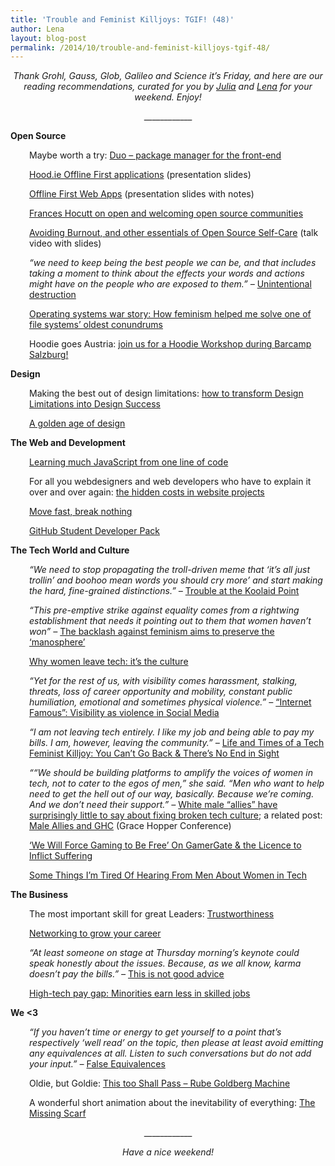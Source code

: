 ```yaml
---
title: 'Trouble and Feminist Killjoys: TGIF! (48)'
author: Lena
layout: blog-post
permalink: /2014/10/trouble-and-feminist-killjoys-tgif-48/
---
```

<p style="text-align: center;">
  <em>Thank Grohl, Gauss, Glob, Galileo and Science it’s Friday, and here are our reading recommendations, curated for you by <a href="http://twitter.com/juschm">Julia</a> and <a href="http://twitter.com/lrnrd">Lena</a> for your weekend. Enjoy!</em>
</p>

<p style="text-align: center;">
  ____________
</p>

**Open Source**

<p style="padding-left: 30px;">
  Maybe worth a try: <a href="http://duojs.org/">Duo &#8211; package manager for the front-end</a>
</p>

<p style="padding-left: 30px;">
  <a href="http://stwissel.github.io/hoodiepreso/#/">Hood.ie Offline First applications</a> (presentation slides)
</p>

<p style="padding-left: 30px;">
  <a href="https://speakerdeck.com/espylaub/offline-first-web-apps-fronteers-2014">Offline First Web Apps</a> (presentation slides with notes)
</p>

<p class="entry-title" style="padding-left: 30px;">
  <a href="http://geekfeminism.org/2014/10/01/opw-and-growstuff-frances-hocutt-on-open-and-welcoming-open-source-communities/">Frances Hocutt on open and welcoming open source communities</a>
</p>

<p class="entry-title" style="padding-left: 30px;">
  <a href="http://vimeo.com/106232256">Avoiding Burnout, and other essentials of Open Source Self-Care</a> (talk video with slides)
</p>

<p class="entry-title" style="padding-left: 30px;">
  <em>&#8220;we need to keep being the best people we can be, and that includes taking a moment to think about the effects your words and actions might have on the people who are exposed to them.&#8221; – </em><a href="http://helenhousandi.com/2014/09/unintentional-destruction/">Unintentional destruction</a>
</p>

<p class="entry-title" style="padding-left: 30px;">
  <a href="http://blog.valerieaurora.org/2014/10/03/operating-systems-war-story-how-feminism-helped-me-solve-one-of-file-systems-oldest-conundrums/" rel="bookmark">Operating systems war story: How feminism helped me solve one of file systems’ oldest conundrums</a>
</p>

<p class="entry-title" style="padding-left: 30px;">
  Hoodie goes Austria: <a href="http://blog.hood.ie/2014/10/hoodie-goes-austria-join-us-for-a-hoodie-workshop-during-barcamp-salzburg/">join us for a Hoodie Workshop during Barcamp Salzburg!</a>
</p>

**Design**

<p style="padding-left: 30px;">
  Making the best out of design limitations: <a href="http://www.webdesignerdepot.com/2014/09/how-to-transform-design-limitations-into-design-success/">how to transform Design Limitations into Design Success</a>
</p>

<p style="padding-left: 30px;">
  <a href="http://tmagazine.blogs.nytimes.com/2014/09/22/design-golden-age/">A golden age of design</a>
</p>

**The Web and Development**

<p style="padding-left: 30px;">
  <a href="http://arqex.com/939/learning-much-javascript-one-line-code">Learning much JavaScript from one line of code</a>
</p>

<p style="padding-left: 30px;">
  For all you webdesigners and web developers who have to explain it over and over again: <a href="http://zoerooney.com/blog/business/top-hidden-costs-website-projects/">the hidden costs in website projects</a>
</p>

<p style="padding-left: 30px;">
  <a href="http://zachholman.com/talk/move-fast-break-nothing/">Move fast, break nothing</a>
</p>

<p style="padding-left: 30px;">
  <a href="https://education.github.com/pack">GitHub Student Developer Pack</a>
</p>

**The Tech World and Culture**

<p style="padding-left: 30px;">
  <em>&#8220;We need to stop propagating the troll-driven meme that &#8216;<em>it’s all just trollin’ and boohoo mean words you should cry more&#8217; </em>and start making the hard, fine-grained distinctions.&#8221; – </em><a href="http://seriouspony.com/trouble-at-the-koolaid-point">Trouble at the Koolaid Point</a>
</p>

<p style="padding-left: 30px;">
  <em>&#8220;This pre-emptive strike against equality comes from a rightwing establishment that needs it pointing out to them that women haven&#8217;t won&#8221; – </em><a href="http://www.theguardian.com/commentisfree/2013/jul/31/backlash-against-feminism-manosphere-women">The backlash against feminism aims to preserve the &#8216;manosphere&#8217;</a>
</p>

<p style="padding-left: 30px;">
  <a href="http://fortune.com/2014/10/02/women-leave-tech-culture/">Why women leave tech: it&#8217;s the culture</a>
</p>

<p style="padding-left: 30px;">
  <em>&#8220;Yet for the rest of us, with visibility comes harassment, stalking, threats, loss of career opportunity and mobility, constant public humiliation, emotional and sometimes physical violence.&#8221; – </em><a href="http://modelviewculture.com/pieces/internet-famous-visibility-as-violence-on-social-media">&#8220;Internet Famous&#8221;: Visibility as violence in Social Media</a>
</p>

<p style="padding-left: 30px;">
  <em>&#8220;I am not leaving tech entirely. I like my job and being able to pay my bills. I am, however, leaving the community.&#8221; – </em><a href="http://juliepagano.com/blog/2014/10/10/life-and-times-of-a-tech-feminist-killjoy-you-cant-go-back-theres-no-end-in-sight/">Life and Times of a Tech Feminist Killjoy: You Can’t Go Back & There’s No End in Sight</a>
</p>

<p style="padding-left: 30px;">
  <em>&#8220;<span class="ng-scope">“We should be building platforms to amplify the voices of women in tech, not to cater to the egos of men,” she said. “Men who want to help need to get the hell out of our way, basically. Because we&#8217;re coming. And we don&#8217;t need their support.”</span> – </em><a href="http://readwrite.com/2014/10/09/technology-sexism-male-allies-grace-hopper-celebration">White male &#8220;allies&#8221; have surprisingly little to say about fixing broken tech culture</a>; a related post: <a href="http://www.catehuston.com/blog/2014/10/01/male-allies-and-ghc/">Male Allies and GHC</a> (Grace Hopper Conference)
</p>

<div id="slidingMenuDesc" class="slidingMenuDesc">
  <div style="padding-left: 30px;">
    <a href="http://www.firstpersonscholar.com/we-will-force-gaming-to-be-free/">‘We Will Force Gaming to Be Free’ On GamerGate & the Licence to Inflict Suffering</a>
  </div>

  <div style="padding-left: 30px;">
    <p class="entry-title">
      <a href="http://www.catehuston.com/blog/2014/07/09/some-things-im-tired-of-hearing-from-men-about-women-in-tech/">Some Things I’m Tired Of Hearing From Men About Women in Tech</a>
    </p>
  </div>
</div>

**The Business**

<p style="padding-left: 30px;">
  The most important skill for great Leaders: <a href="http://99u.com/articles/32883/the-most-important-skill-for-great-leaders-trustworthiness">Trustworthiness</a>
</p>

<p style="padding-left: 30px;">
  <a href="http://shopthebbar.com/blog/networking-to-grow-your-career/">Networking to grow your career</a>
</p>

<p style="padding-left: 30px;">
  <em>&#8220;<span class="ng-scope">At least someone on stage at Thursday morning&#8217;s keynote could speak honestly about the issues. Because, as we all know, karma doesn&#8217;t pay the bills.</span>&#8221; – </em><a href="http://readwrite.com/2014/10/09/nadella-women-dont-ask-for-raise">This is not good advice</a>
</p>

<p class="asset-headline" style="padding-left: 30px;">
  <a href="http://www.usatoday.com/story/tech/2014/10/09/high-tech-pay-gap-hispanics-asians-african-americans/16606121/?utm_content=buffer65285&utm_medium=social&utm_source=twitter.com&utm_campaign=buffer">High-tech pay gap: Minorities earn less in skilled jobs</a>
</p>

**We <3**

<p style="padding-left: 30px;">
  <em>&#8220;If you haven&#8217;t time or energy to get yourself to a point that&#8217;s respectively &#8216;well read&#8217; on the topic, then please at least avoid emitting any equivalences at all. Listen to such conversations but do not add your input.&#8221; – </em><a href="http://graydon2.dreamwidth.org/192881.html">False Equivalences</a>
</p>

<p style="padding-left: 30px;">
  Oldie, but Goldie: <a href="https://www.youtube.com/watch?v=qybUFnY7Y8w#t=104">This too Shall Pass – Rube Goldberg Machine</a>
</p>

<p style="padding-left: 30px;">
  A wonderful short animation about the inevitability of everything: <a href="http://vimeo.com/107395294">The Missing Scarf</a>
</p>

<p style="text-align: center;">
  ____________
</p>

<p style="text-align: center;">
  <em>Have a nice weekend!</em>
</p>